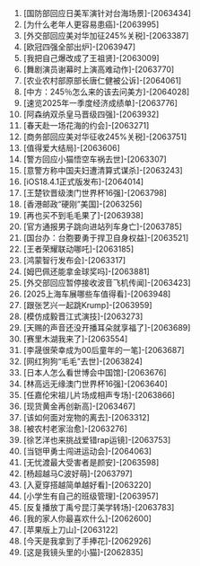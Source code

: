
1. [国防部回应日美军演针对台海场景]-[2063434]
1. [为什么老年人更容易患癌]-[2063995]
1. [外交部回应美对华加征245%关税]-[2063387]
1. [欧冠四强全部出炉]-[2063947]
1. [我把自己爆改成了王祖贤]-[2063009]
1. [舞剧演员谢幕时上演高难动作]-[2063770]
1. [农业农村部原部长唐仁健被公诉]-[2064061]
1. [中方：245％怎么来的该去问美方]-[2064028]
1. [速览2025年一季度经济成绩单]-[2063776]
1. [阿森纳双杀皇马晋级四强]-[2063932]
1. [春天赴一场花海的约会]-[2063271]
1. [商务部回应美对华征收245%关税]-[2063751]
1. [值得爱大结局]-[2063606]
1. [警方回应小猫悟空车祸去世]-[2063307]
1. [意警方称中国夫妇遭清算式谋杀]-[2063243]
1. [iOS18.4.1正式版发布]-[2064014]
1. [王楚钦晋级澳门世界杯16强]-[2063798]
1. [香港邮政“硬刚”美国]-[2063256]
1. [再也买不到毛毛果了]-[2063938]
1. [官方通报男子跳向进站列车身亡]-[2063785]
1. [国台办：台胞要勇于捍卫自身权益]-[2063521]
1. [王者荣耀联动哪吒]-[2063185]
1. [鸿蒙智行发布会]-[2063317]
1. [姆巴佩还能拿金球奖吗]-[2063881]
1. [外交部回应暂停接收波音飞机传闻]-[2063423]
1. [2025上海车展哪些车值得看]-[2063948]
1. [跟张艺兴一起跳Krump]-[2063959]
1. [模仿成毅晋江式演技]-[2063273]
1. [天赐的声音还没开播耳朵就享福了]-[2063689]
1. [赛里木湖我来了]-[2063554]
1. [李晟很荣幸成为00后童年的一笔]-[2063687]
1. [网红狗狗“毛毛”去世]-[2063824]
1. [日本人怎么看世博会中国馆]-[2063676]
1. [林高远无缘澳门世界杯16强]-[2063640]
1. [任嘉伦宋祖儿片场成相声专场]-[2063866]
1. [现货黄金再创新高]-[2063467]
1. [该如何面对宠物的离去]-[2063312]
1. [被农村老家治愈]-[2063276]
1. [徐艺洋也来挑战爱错rap运镜]-[2063753]
1. [当铠甲勇士闯进运动会]-[2064063]
1. [无忧渡最大受害者是颜安]-[2063598]
1. [杨超越马C波好萌]-[2063797]
1. [入夏穿搭越简单越好看]-[2063220]
1. [小学生有自己的班级管理]-[2063957]
1. [反复播放丁禹兮昆汀美学转场]-[2063783]
1. [我的家人你最喜欢什么]-[2062600]
1. [苹果版上刀山]-[2063122]
1. [今天是我拿到了手捧花]-[2062926]
1. [这是我镜头里的小猫]-[2062835]